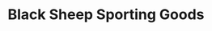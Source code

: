 ---
title: "Black Sheep Sporting Goods"
url: /coeur-d-alene/black-sheep-sporting-goods/
shop: sports
---
